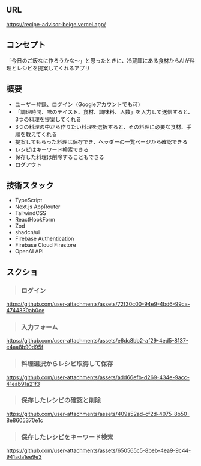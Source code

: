 ## URL
https://recipe-advisor-beige.vercel.app/

## コンセプト
「今日のご飯なに作ろうかな〜」と思ったときに、冷蔵庫にある食材からAIが料理とレシピを提案してくれるアプリ

## 概要
- ユーザー登録、ログイン（Googleアカウントでも可）
- 「調理時間、味のテイスト、食材、調味料、人数」を入力して送信すると、3つの料理を提案してくれる
- 3つの料理の中から作りたい料理を選択すると、その料理に必要な食材、手順を教えてくれる
- 提案してもらった料理は保存でき、ヘッダーの一覧ページから確認できる
- レシピはキーワード検索できる
- 保存した料理は削除することもできる
- ログアウト

## 技術スタック
- TypeScript
- Next.js AppRouter
- TailwindCSS
- ReactHookForm
- Zod
- shadcn/ui
- Firebase Authentication
- Firebase Cloud Firestore
- OpenAI API

## スクショ
> ### ログイン

https://github.com/user-attachments/assets/72f30c00-94e9-4bd6-99ca-4744330ab0ce

> ### 入力フォーム

https://github.com/user-attachments/assets/e6dc8bb2-af29-4ed5-8137-e4aa8b90d95f

> ### 料理選択からレシピ取得して保存

https://github.com/user-attachments/assets/add66efb-d269-434e-9acc-41eab91a21f3

> ### 保存したレシピの確認と削除

https://github.com/user-attachments/assets/409a52ad-cf2d-4075-8b50-8e8605370e1c

> ### 保存したレシピをキーワード検索

https://github.com/user-attachments/assets/650565c5-8beb-4ea9-9c44-941ada1ee9e3




